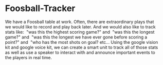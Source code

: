 # Foosball-Tracker

We have a Foosball table at work. Often, there are extraordinary plays that we would like to record and play back later. And we would also like to track stats like: 
"was this the highest scoring game?" and 
"was this the longest game?" and 
"was this the longest we have ever gone before scoring a point?" and 
"who has the most shots on goal? etc…
Using the google vision kit and google voice kit, we can create a smart unit to track all of those stats as well as use a speaker to interact with and announce important events to the players in real time.
